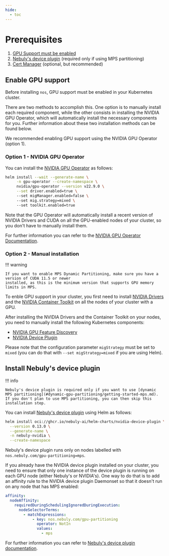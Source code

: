 ```yaml
---
hide:
  - toc
---
```


# Prerequisites

1. [GPU Support must be enabled](#enable-gpu-support)
2. [Nebuly's device plugin](#install-nebulys-device-plugin) (required only if using MPS partitioning)
3. [Cert Manager](https://github.com/cert-manager/cert-manager) (optional, but recommended)

## Enable GPU support

Before installing `nos`, GPU support must be enabled in your Kubernetes cluster.

There are two methods to accomplish this. One option is to manually install each required component,
while the other consists in installing the NVIDIA GPU Operator, which will automatically install
the necessary components for you. Further information about these two installation methods can be found below.

We recommended enabling GPU support using the NVIDIA GPU Operator (option 1).

### Option 1 - NVIDIA GPU Operator

You can install the [NVIDIA GPU Operator](https://github.com/NVIDIA/gpu-operator) as follows:

```bash
helm install --wait --generate-name \
     -n gpu-operator --create-namespace \
     nvidia/gpu-operator --version v22.9.0 \
     --set driver.enabled=true \ 
     --set migManager.enabled=false \ 
     --set mig.strategy=mixed \ 
     --set toolkit.enabled=true
```

Note that the GPU Operator will automatically install a recent version of NVIDIA Drivers and CUDA on all the GPU-enabled
nodes of your cluster, so you don't have to manually install them.

For further information you can refer to the
[NVIDIA GPU Operator Documentation](https://docs.nvidia.com/datacenter/cloud-native/gpu-operator/getting-started.html).

### Option 2 - Manual installation

!!! warning

    If you want to enable MPS Dynamic Partitioning, make sure you have a version of CUDA 11.5 or newer 
    installed, as this is the minimum version that supports GPU memory limits in MPS.

To enble GPU support in your cluster, you first need to install
[NVIDIA Drivers](https://www.nvidia.com/download/index.aspx) and the
[NVIDIA Container Toolkit](https://docs.nvidia.com/datacenter/cloud-native/container-toolkit/install-guide.html)
on all the nodes of your cluster with a GPU.

After installing the NVIDIA Drivers and the Container Toolkit on your nodes, you need to manually install the
following Kubernetes components:

- [NVIDIA GPU Feature Discovery](https://github.com/NVIDIA/gpu-feature-discovery)
- [NVIDIA Device Plugin](https://github.com/NVIDIA/k8s-device-plugin)

Please note that the configuration parameter `migStrategy` must be set to `mixed` (you can do that with `--set migStrategy=mixed`
if you are using Helm).
  
## Install Nebuly's device plugin

!!! info
  
    Nebuly's device plugin is required only if you want to use [dynamic MPS partitioning](#dynamic-gpu-partitioning/getting-started-mps.md).
    If you don't plan to use MPS partitioning, you can then skip this installation step.

You can install [Nebuly's device plugin](https://github.com/nebuly-ai/k8s-device-plugin) using Helm as follows:

```bash
helm install oci://ghcr.io/nebuly-ai/helm-charts/nvidia-device-plugin \
  --version 0.13.0 \
  --generate-name \
  -n nebuly-nvidia \
  --create-namespace
```

Nebuly's device plugin runs only on nodes labelled with `nos.nebuly.com/gpu-partitioning=mps`.

If you already have the NVIDIA device plugin installed on your cluster, you need to ensure that only
one instance of the device plugin is running on each GPU node (either Nebuly's or NVIDIA's).
One way to do that is to add an affinity rule to the NVIDIA device plugin Daemonset so that it doesn't
run on any node that has MPS enabled:

```yaml
affinity:
  nodeAffinity:
    requiredDuringSchedulingIgnoredDuringExecution:
      nodeSelectorTerms:
        - matchExpressions:
            - key: nos.nebuly.com/gpu-partitioning
              operator: NotIn
              values:
                - mps
```

For further information you can refer to
[Nebuly's device plugin documentation](https://github.com/nebuly-ai/k8s-device-plugin#installation-alongside-the-nvidia-device-plugin).
